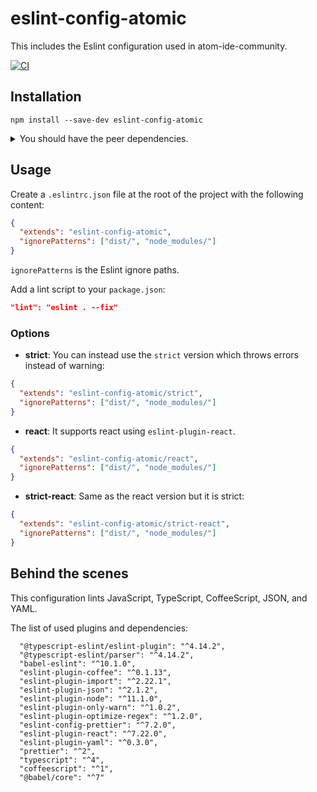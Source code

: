 # eslint-config-atomic

This includes the Eslint configuration used in atom-ide-community.

[![CI](https://github.com/atom-community/eslint-config-atomic/actions/workflows/CI.yml/badge.svg)](https://github.com/atom-community/eslint-config-atomic/actions/workflows/CI.yml)

## Installation

```
npm install --save-dev eslint-config-atomic
```

<details>
<summary> You should have the peer dependencies. </summary>

If using `npm`, the bundled Eslint, TypeScript, Babel, etc is hoisted automatically.

If using `pnpm`, either add the following to your `.npmrc` to hoist the prettier bundled with the config

```
public-hoist-pattern[]=*
```

Or install these yourself in your `devDependencies`.

```
pnpm install -save-dev eslint typescript @babel/core
```

</details>

## Usage

Create a `.eslintrc.json` file at the root of the project with the following content:

```json
{
  "extends": "eslint-config-atomic",
  "ignorePatterns": ["dist/", "node_modules/"]
}
```

`ignorePatterns` is the Eslint ignore paths.

Add a lint script to your `package.json`:

```json
"lint": "eslint . --fix"
```

### Options

- **strict**:
  You can instead use the `strict` version which throws errors instead of warning:

```json
{
  "extends": "eslint-config-atomic/strict",
  "ignorePatterns": ["dist/", "node_modules/"]
}
```

- **react**:
  It supports react using `eslint-plugin-react`.

```json
{
  "extends": "eslint-config-atomic/react",
  "ignorePatterns": ["dist/", "node_modules/"]
}
```

- **strict-react**:
  Same as the react version but it is strict:

```json
{
  "extends": "eslint-config-atomic/strict-react",
  "ignorePatterns": ["dist/", "node_modules/"]
}
```

## Behind the scenes

This configuration lints JavaScript, TypeScript, CoffeeScript, JSON, and YAML.

The list of used plugins and dependencies:

```
  "@typescript-eslint/eslint-plugin": "^4.14.2",
  "@typescript-eslint/parser": "^4.14.2",
  "babel-eslint": "^10.1.0",
  "eslint-plugin-coffee": "^0.1.13",
  "eslint-plugin-import": "^2.22.1",
  "eslint-plugin-json": "^2.1.2",
  "eslint-plugin-node": "^11.1.0",
  "eslint-plugin-only-warn": "^1.0.2",
  "eslint-plugin-optimize-regex": "^1.2.0",
  "eslint-config-prettier": "^7.2.0",
  "eslint-plugin-react": "^7.22.0",
  "eslint-plugin-yaml": "^0.3.0",
  "prettier": "^2",
  "typescript": "^4",
  "coffeescript": "^1",
  "@babel/core": "^7"
```

